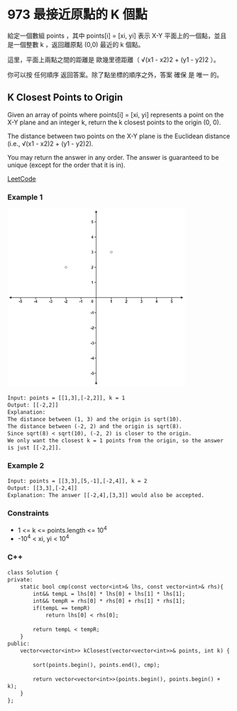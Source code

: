 # 973 最接近原點的 K 個點

給定一個數組 points ，其中 points[i] = [xi, yi] 表示 X-Y 平面上的一個點，並且是一個整數 k ，返回離原點 (0,0) 最近的 k 個點。

這里，平面上兩點之間的距離是 歐幾里德距離（ √(x1 - x2)2 + (y1 - y2)2 ）。

你可以按 任何順序 返回答案。除了點坐標的順序之外，答案 確保 是 唯一 的。

##  K Closest Points to Origin

Given an array of points where points[i] = [xi, yi] represents a point on the X-Y plane and an integer k, return the k closest points to the origin (0, 0).

The distance between two points on the X-Y plane is the Euclidean distance (i.e., √(x1 - x2)2 + (y1 - y2)2).

You may return the answer in any order. The answer is guaranteed to be unique (except for the order that it is in).

[LeetCode](https://leetcode-cn.com/problems/k-closest-points-to-origin/)

### Example 1

<img src="img/973.jpg" width = "400"/>

```
Input: points = [[1,3],[-2,2]], k = 1
Output: [[-2,2]]
Explanation:
The distance between (1, 3) and the origin is sqrt(10).
The distance between (-2, 2) and the origin is sqrt(8).
Since sqrt(8) < sqrt(10), (-2, 2) is closer to the origin.
We only want the closest k = 1 points from the origin, so the answer is just [[-2,2]].
```

### Example 2

```
Input: points = [[3,3],[5,-1],[-2,4]], k = 2
Output: [[3,3],[-2,4]]
Explanation: The answer [[-2,4],[3,3]] would also be accepted.
```

### Constraints

* 1 <= k <= points.length <= 10<sup>4</sup>
* -10<sup>4</sup> < xi, yi < 10<sup>4</sup>

### C++ 

```
class Solution {
private:
    static bool cmp(const vector<int>& lhs, const vector<int>& rhs){
        int&& tempL = lhs[0] * lhs[0] + lhs[1] * lhs[1];
        int&& tempR = rhs[0] * rhs[0] + rhs[1] * rhs[1];
        if(tempL == tempR)
            return lhs[0] < rhs[0];

        return tempL < tempR;
    }
public:
    vector<vector<int>> kClosest(vector<vector<int>>& points, int k) {

        sort(points.begin(), points.end(), cmp);

        return vector<vector<int>>(points.begin(), points.begin() + k);
    }
};
```
